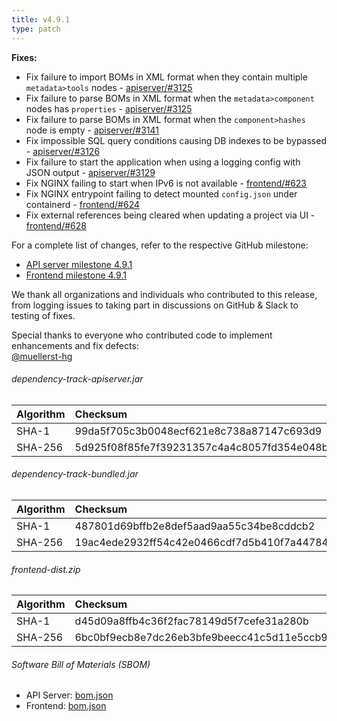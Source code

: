 ```yaml
---
title: v4.9.1
type: patch
---
```


**Fixes:**

* Fix failure to import BOMs in XML format when they contain multiple `metadata>tools` nodes - [apiserver/#3125]
* Fix failure to parse BOMs in XML format when the `metadata>component` nodes has `properties` - [apiserver/#3125]
* Fix failure to parse BOMs in XML format when the `component>hashes` node is empty - [apiserver/#3141]
* Fix impossible SQL query conditions causing DB indexes to be bypassed - [apiserver/#3126]
* Fix failure to start the application when using a logging config with JSON output - [apiserver/#3129]
* Fix NGINX failing to start when IPv6 is not available - [frontend/#623]
* Fix NGINX entrypoint failing to detect mounted `config.json` under containerd - [frontend/#624]
* Fix external references being cleared when updating a project via UI - [frontend/#628]

For a complete list of changes, refer to the respective GitHub milestone:

* [API server milestone 4.9.1](https://github.com/DependencyTrack/dependency-track/milestone/34?closed=1)
* [Frontend milestone 4.9.1](https://github.com/DependencyTrack/frontend/milestone/17?closed=1)

We thank all organizations and individuals who contributed to this release, from logging issues to taking part in discussions on GitHub & Slack to testing of fixes.

Special thanks to everyone who contributed code to implement enhancements and fix defects:  
[@muellerst-hg]

###### dependency-track-apiserver.jar

| Algorithm | Checksum                                                         |
|:----------|:-----------------------------------------------------------------|
| SHA-1     | 99da5f705c3b0048ecf621e8c738a87147c693d9                         |
| SHA-256   | 5d925f08f85fe7f39231357c4a4c8057fd354e048b7c9407efb20af78033ecec |

###### dependency-track-bundled.jar

| Algorithm | Checksum                                                         |
|:----------|:-----------------------------------------------------------------|
| SHA-1     | 487801d69bffb2e8def5aad9aa55c34be8cddcb2                         |
| SHA-256   | 19ac4ede2932ff54c42e0466cdf7d5b410f7a44784562f237fc5b4b8891a8dc8 |

###### frontend-dist.zip

| Algorithm | Checksum                                                         |
|:----------|:-----------------------------------------------------------------|
| SHA-1     | d45d09a8ffb4c36f2fac78149d5f7cefe31a280b                         |
| SHA-256   | 6bc0bf9ecb8e7dc26eb3bfe9beecc41c5d11e5ccb902f19f0445aaa5860a1980 |

###### Software Bill of Materials (SBOM)

* API Server: [bom.json](https://github.com/DependencyTrack/dependency-track/releases/download/4.9.1/bom.json)
* Frontend: [bom.json](https://github.com/DependencyTrack/frontend/releases/download/4.9.1/bom.json)

[apiserver/#3125]: https://github.com/DependencyTrack/dependency-track/pull/3125
[apiserver/#3126]: https://github.com/DependencyTrack/dependency-track/pull/3126
[apiserver/#3129]: https://github.com/DependencyTrack/dependency-track/pull/3129
[apiserver/#3141]: https://github.com/DependencyTrack/dependency-track/pull/3141
[frontend/#623]: https://github.com/DependencyTrack/frontend/pull/623
[frontend/#624]: https://github.com/DependencyTrack/frontend/pull/624
[frontend/#628]: https://github.com/DependencyTrack/frontend/pull/628

[@muellerst-hg]: https://github.com/muellerst-hg
